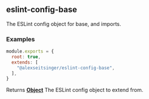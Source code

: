 <!-- Generated by documentation.js. Update this documentation by updating the source code. -->

## eslint-config-base

The ESLint config object for base, and imports.

### Examples

```javascript
module.exports = {
  root: true,
  extends: [
    "@alexseitsinger/eslint-config-base",
  ],
}
```

Returns **[Object][1]** The ESLint config object to extend from.

[1]: https://developer.mozilla.org/docs/Web/JavaScript/Reference/Global_Objects/Object
